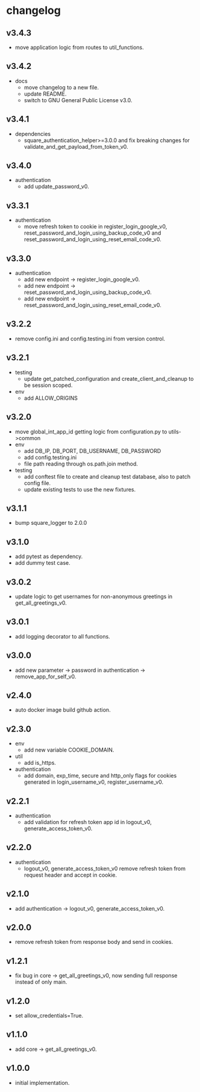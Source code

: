 # changelog

## v3.4.3

- move application logic from routes to util_functions.

## v3.4.2

- docs
    - move changelog to a new file.
    - update README.
    - switch to GNU General Public License v3.0.

## v3.4.1

- dependencies
    - square_authentication_helper>=3.0.0 and fix breaking changes for validate_and_get_payload_from_token_v0.

## v3.4.0

- authentication
    - add update_password_v0.

## v3.3.1

- authentication
    - move refresh token to cookie in register_login_google_v0, reset_password_and_login_using_backup_code_v0 and
      reset_password_and_login_using_reset_email_code_v0.

## v3.3.0

- authentication
    - add new endpoint -> register_login_google_v0.
    - add new endpoint -> reset_password_and_login_using_backup_code_v0.
    - add new endpoint -> reset_password_and_login_using_reset_email_code_v0.

## v3.2.2

- remove config.ini and config.testing.ini from version control.

## v3.2.1

- testing
    - update get_patched_configuration and create_client_and_cleanup to be session scoped.
- env
    - add ALLOW_ORIGINS

## v3.2.0

- move global_int_app_id getting logic from configuration.py to utils->common
- env
    - add DB_IP, DB_PORT, DB_USERNAME, DB_PASSWORD
    - add config.testing.ini
    - file path reading through os.path.join method.
- testing
    - add conftest file to create and cleanup test database, also to patch config file.
    - update existing tests to use the new fixtures.

## v3.1.1

- bump square_logger to 2.0.0

## v3.1.0

- add pytest as dependency.
- add dummy test case.

## v3.0.2

- update logic to get usernames for non-anonymous greetings in get_all_greetings_v0.

## v3.0.1

- add logging decorator to all functions.

## v3.0.0

- add new parameter -> password in authentication -> remove_app_for_self_v0.

## v2.4.0

- auto docker image build github action.

## v2.3.0

- env
    - add new variable COOKIE_DOMAIN.
- util
    - add is_https.
- authentication
    - add domain, exp_time, secure and http_only flags for cookies generated in login_username_v0, register_username_v0.

## v2.2.1

- authentication
    - add validation for refresh token app id in logout_v0, generate_access_token_v0.

## v2.2.0

- authentication
    - logout_v0, generate_access_token_v0 remove refresh token from request header and accept in cookie.

## v2.1.0

- add authentication -> logout_v0, generate_access_token_v0.

## v2.0.0

- remove refresh token from response body and send in cookies.

## v1.2.1

- fix bug in core -> get_all_greetings_v0, now sending full response instead of only main.

## v1.2.0

- set allow_credentials=True.

## v1.1.0

- add core -> get_all_greetings_v0.

## v1.0.0

- initial implementation.
